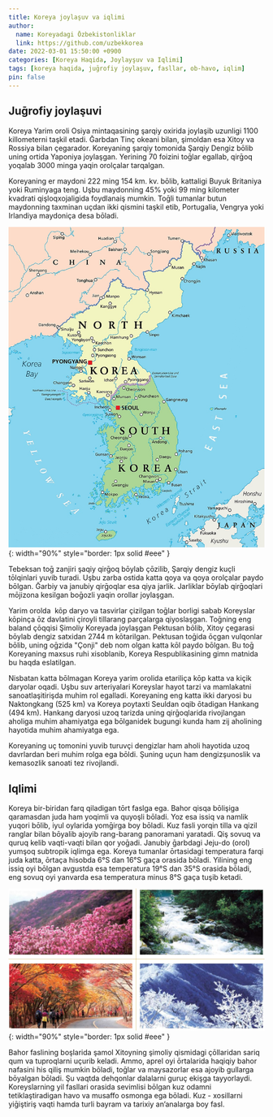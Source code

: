 ```yaml
---
title: Koreya joylaşuv va iqlimi
author:
  name: Koreyadagi Ōzbekistonliklar
  link: https://github.com/uzbekkorea
date: 2022-03-01 15:50:00 +0900
categories: [Koreya Haqida, Joylayşuv va Iqlimi]
tags: [koreya haqida, juḡrofiy joylaşuv, fasllar, ob-havo, iqlim]
pin: false
---
```


## Juḡrofiy joylaşuvi
Koreya Yarim oroli Osiya mintaqasining şarqiy oxirida joylaşib uzunligi 1100 killometerni taşkil etadi. Ḡarbdan Tinç okeani bilan, şimoldan esa Xitoy va Rossiya bilan çegarador. Koreyaning şarqiy tomonida Şarqiy Dengiz bōlib uning ortida Yaponiya joylaşgan. Yerining 70 foizini toḡlar egallab, qirḡoq yoqalab 3000 minga yaqin orolçalar tarqalgan.

Koreyaning er maydoni 222 ming 154 km. kv. bōlib, kattaligi Buyuk Britaniya yoki Ruminyaga teng. Uşbu maydonning 45% yoki 99 ming kilometer kvadrati qişloqxojaligida foydlanaiş mumkin. Toḡli tumanlar butun maydonning taxminan uçdan ikki qismini taşkil etib, Portugalia, Vengrya yoki Irlandiya maydoniça desa bōladi.

![Koreyada Haritasi](/assets/posts/img/korean-peninsula-map.jpg){: width="90%" style="border: 1px solid #eee" }

Tebeksan toḡ zanjiri şaqiy qirḡoq bōylab çōzilib, Şarqiy dengiz kuçli tōlqinlari yuvib turadi. Uşbu zarba ostida katta qoya va qoya orolçalar paydo bōlgan. Ḡarbiy va janubiy qirḡoqlar esa qiya jarlik. Jarliklar bōylab qirḡoqlari mōjizona kesilgan boḡozli yaqin orollar joylaşgan.

Yarim orolda  kōp daryo va tasvirlar çizilgan toḡlar borligi sabab Koreyslar kōpinça ōz davlatini çiroyli tillarang parçalarga qiyoslaşgan. Toḡning eng baland çōqqisi Şimoliy Koreyada joylaşgan Pektusan bōlib, Xitoy çegarasi bōylab dengiz satxidan 2744 m kōtarilgan. Pektusan toḡida ōçgan vulqonlar bōlib, uning oḡzida "Çonji" deb nom olgan katta kōl paydo bōlgan. Bu toḡ Koreyaning maxsus ruhi xisoblanib, Koreya Respublikasining gimn matnida bu haqda eslatilgan.

Nisbatan katta bōlmagan Koreya yarim orolida etariliça kōp katta va kiçik daryolar oqadi. Uşbu suv arteriyalari Koreyslar hayot tarzi va mamlakatni sanoatlaşitirişda muhim rol egalladi. Koreyaning eng katta ikki daryosi bu Naktongkang (525 km) va Koreya poytaxti Seuldan oqib ōtadigan Hankang (494 km). Hankang daryosi uzoq tarizda uning qirḡoqlarida rivojlangan aholiga muhim ahamiyatga ega bōlganidek bugungi kunda ham zij aholining hayotida muhim ahamiyatga ega.

Koreyaning uç tomonini yuvib turuvçi dengizlar ham aholi hayotida uzoq davrlardan beri muhim rolga ega bōldi. Şuning uçun ham dengizşunoslik va kemasozlik sanoati tez rivojlandi.

## Iqlimi
Koreya bir-biridan farq qiladigan tōrt faslga ega. Bahor qisqa bōlişiga qaramasdan juda ham yoqimli va quyoşli bōladi. Yoz esa issiq va namlik yuqori bōlib, iyul oylarida yomḡirga boy bōladi. Kuz fasli yorqin tilla va qizil ranglar bilan bōyalib ajoyib rang-barang panoramani yaratadi. Qiş sovuq va quruq kelib vaqti-vaqti bilan qor yoḡadi. Janubiy ḡarbdagi Jeju-do (orol) yumşoq subtropik iqlimga ega. Koreya tumanlar ōrtasidagi temperatura farqi juda katta, ōrtaça hisobda 6°S dan 16°S gaça orasida bōladi. Yilining eng issiq oyi bōlgan avgustda esa temperatura 19°S dan 35°S orasida bōladi, eng sovuq oyi yanvarda esa temperatura minus 8°S gaça tuşib ketadi.

![Koreyada Tōrt Fasl](/assets/posts/img/korea-4-seaons.jpg){: width="90%" style="border: 1px solid #eee" }

Bahor faslining boşlarida şamol Xitoyning şimoliy qismidagi çōllaridan sariq qum va tuproqlarni uçurib keladi. Ammo, aprel oyi ōrtalarida haqiqiy bahor nafasini his qiliş mumkin bōladi, toḡlar va maysazorlar esa ajoyib gullarga bōyalgan bōladi. Şu vaqtda dehqonlar dalalarni guruç ekişga tayyorlaydi.
Koreyslarning yil fasllari orasida sevimlisi bōlgan kuz odamni tetiklaştiradigan havo va musaffo osmonga ega bōladi. Kuz - xosillarni yiḡiştiriş vaqti hamda turli bayram va tarixiy anʼanalarga boy fasl.